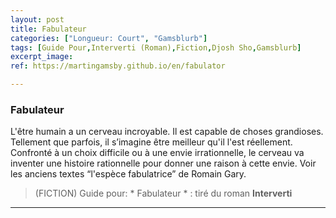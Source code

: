 ```yaml
---
layout: post
title: Fabulateur
categories: ["Longueur: Court", "Gamsblurb"]
tags: [Guide Pour,Interverti (Roman),Fiction,Djosh Sho,Gamsblurb]
excerpt_image: 
ref: https://martingamsby.github.io/en/fabulator

---
```


### **Fabulateur**

L'être humain a un cerveau incroyable. Il est capable de choses grandioses. Tellement que parfois, il s’imagine être meilleur qu'il l'est réellement. Confronté à un choix difficile ou à une envie irrationnelle, le cerveau va inventer une histoire rationnelle pour donner une raison à cette envie.  Voir les anciens textes “l'espèce fabulatrice” de Romain Gary.

> (FICTION) Guide pour: * Fabulateur * : tiré du roman **Interverti**

---


